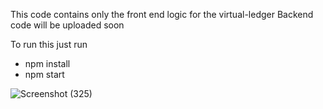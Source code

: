 
This code contains only the front end logic for the virtual-ledger
Backend code will be uploaded soon


To run this just run
* npm install
* npm start

![Screenshot (325)](https://user-images.githubusercontent.com/47890540/117277596-a5c18400-ae7d-11eb-8d66-0dd212a8e508.png)
